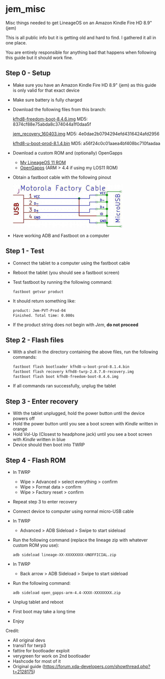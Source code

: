 # jem_misc
Misc things needed to get LineageOS on an Amazon Kindle Fire HD 8.9" (jem)

This is all public info but it is getting old and hard to find. I gathered it all in one place.

You are entirely responsible for anything bad that happens when following this guide but it should work fine.

## Step 0 - Setup

* Make sure you have an Amazon Kindle Fire HD 8.9" (jem) as this guide is only valid for that exact device
* Make sure battery is fully charged
* Download the following files from this branch:

  [kfhd8-freedom-boot-8.4.6.img](https://github.com/jsheradin/jem_misc/blob/master/kfhd8-freedom-boot-8.4.6.img) MD5: 8374cf88e75abda8c374044a1f0daa5f

  [jem_recovery_160403.img](https://github.com/jsheradin/jem_misc/blob/master/jem_recovery_160403.img) MD5: 4e0dae2b0794294efd4316424afd2956

  [kfhd8-u-boot-prod-8.1.4.bin](https://github.com/jsheradin/jem_misc/blob/master/kfhd8-u-boot-prod-8.1.4.bin) MD5: a56f24c0c01aaea4bf408bc710faadaa

* Download a custom ROM and (optionally) OpenGapps
  * [My LineageOS 11 ROM](https://github.com/jsheradin/android_device_amazon_jem/releases)
  * [OpenGapps](https://opengapps.org/) (ARM > 4.4 if using my LOS11 ROM)
* Obtain a fastboot cable with the following pinout

  ![fastboot](https://raw.githubusercontent.com/jsheradin/otter2_misc/master/fastbootcable.jpg)
* Have working ADB and Fastboot on a computer

## Step 1 - Test

* Connect the tablet to a computer using the fastboot cable
* Reboot the tablet (you should see a fastboot screen)
* Test fastboot by running the following command:

      fastboot getvar product
* It should return something like:

      product: Jem-PVT-Prod-04
      Finished. Total time: 0.000s
* If the product string does not begin with *Jem*, **do not proceed**

## Step 2 - Flash files

* With a shell in the directory containing the above files, run the following commands:

      fastboot flash bootloader kfhd8-u-boot-prod-8.1.4.bin
      fastboot flash recovery kfhd8-twrp-2.8.7.0-recovery.img
      fastboot flash boot kfhd8-freedom-boot-8.4.6.img
      
 * If all commands ran successfully, unplug the tablet
 
 ## Step 3 - Enter recovery
 
 * With the tablet unplugged, hold the power button until the device powers off
 * Hold the power button until you see a boot screen with *Kindle* written in orange
 * Hold Vol-Up (Closest to headphone jack) until you see a boot screen with *Kindle* written in blue
 * Device should then boot into TWRP
 
 ## Step 4 - Flash ROM
 
 * In TWRP
   * Wipe > Advanced > select everything > confirm
   * Wipe > Format data > confirm
   * Wipe > Factory reset > confirm
 * Repeat step 3 to enter recovery
 * Connect device to computer using normal micro-USB cable
 * In TWRP
   * Advanced > ADB Sideload > Swipe to start sideload
 * Run the following command (replace the lineage zip with whatever custom ROM you use):
 
       adb sideload lineage-XX-XXXXXXXX-UNOFFICIAL.zip
 * In TWRP
   * Back arrow > ADB Sideload > Swipe to start sideload
 * Run the following command:
 
       adb sideload open_gapps-arm-4.4-XXXX-XXXXXXXX.zip
  * Unplug tablet and reboot
  * First boot may take a long time
  * Enjoy
  
Credit:
* All original devs
* transi1 for twrp3
* fattire for bootloader exploit
* verygreen for work on 2nd bootloader
* Hashcode for most of it
* Original guide (https://forum.xda-developers.com/showthread.php?t=2128175)
